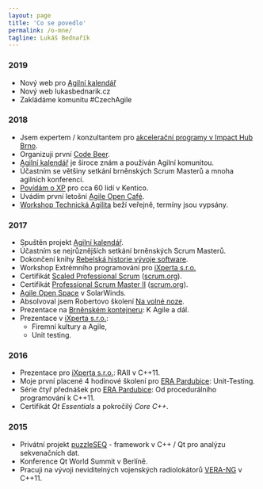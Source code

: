 ```yaml
---
layout: page
title: 'Co se povedlo'
permalink: /o-mne/
tagline: Lukáš Bednařík
---
```


### 2019

- Nový web pro [Agilní kalendář](https://agilnikalendar.cz)
- Nový web lukasbednarik.cz
- Zakládáme komunitu #CzechAgile

### 2018

- Jsem expertem / konzultantem pro [akcelerační programy v Impact Hub Brno](https://www.hubbrno.cz/akcelerace/mentoring/).
- Organizuji první [Code Beer](https://codebeer.cz).
- [Agilní kalendář](https://agilnikalendar.cz) je široce znám a používán Agilní komunitou.
- Účastním se většiny setkání brněnských Scrum Masterů a mnoha agilních konferencí.
- [Povídám o XP](https://www.facebook.com/events/373745716426679/) pro cca 60 lidí v Kentico.
- Uvádím první letošní [Agile Open Café](https://agilniasociace.cz/info/agile-open-cafe-brno-v-roce-2018/).
- [Workshop Technická Agilita](/workshop-agilni-architektura/) beží veřejně, termíny jsou vypsány.

### 2017

- Spuštěn projekt [Agilní kalendář](https://agilnikalendar.cz).
- Účastním se nejrůznějších setkání brněnských Scrum Masterů.
- Dokončení knihy [Rebelská historie vývoje software](/knihy/).
- Workshop Extrémního programování pro [iXperta s.r.o.](http://www.ixperta.com/)
- Certifikát [Scaled Professional Scrum](https://www.scrum.org/certification-list) ([scrum.org](https://www.scrum.org)).
- Certifikát [Professional Scrum Master II](https://www.scrum.org/certification-list) ([scrum.org](https://www.scrum.org)).
- [Agile Open Space](https://www.agileopenspace.cz/) v SolarWinds.
- Absolvoval jsem Robertovo školení [Na volné noze](https://navolnenoze.cz/).
- Prezentace na [Brněnském kontejneru](https://www.facebook.com/events/302801320118015/): K Agile a dál.
- Prezentace v [iXperta s.r.o.](http://www.ixperta.com/):
  - Firemní kultury a Agile,
  - Unit testing.

### 2016

- Prezentace pro [iXperta s.r.o.](http://www.ixperta.com/): RAII v C++11.
- Moje první placené 4 hodinové školení pro [ERA Pardubice](https://www.era.aero/): Unit-Testing.
- Série čtyř přednášek pro [ERA Pardubice](https://www.era.aero/): Od procedurálního programování k C++11.
- Certifikát *Qt Essentials* a pokročilý *Core C++*.

### 2015

- Privátní projekt [puzzleSEQ](https://github.com/puzzleSEQ) - framework v C++ / Qt pro analýzu sekvenačních dat.
- Konference Qt World Summit v Berlíně.
- Pracuji na vývoji neviditelných vojenských radiolokátorů [VERA-NG](https://cs.wikipedia.org/wiki/Pasivn%C3%AD_radiolok%C3%A1tor_V%C4%9Bra) v C++11.
